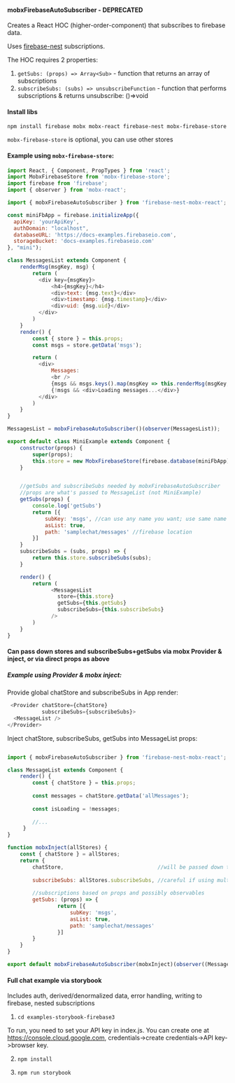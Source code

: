 #### mobxFirebaseAutoSubscriber - DEPRECATED

Creates a React HOC (higher-order-component) that subscribes to firebase data.

Uses [firebase-nest](https://github.com/nyura123/firebase-nest) subscriptions.

The HOC requires 2 properties:

1. `getSubs: (props) => Array<Sub>` - function that returns an array of subscriptions
2. `subscribeSubs: (subs) => unsubscribeFunction` - function that performs subscriptions & returns unsubscribe: ()=>void

#### Install libs

 `npm install firebase mobx mobx-react firebase-nest mobx-firebase-store`

 `mobx-firebase-store` is optional, you can use other stores


#### Example using `mobx-firebase-store`:

```js
import React, { Component, PropTypes } from 'react';
import MobxFirebaseStore from 'mobx-firebase-store';
import firebase from 'firebase';
import { observer } from 'mobx-react';

import { mobxFirebaseAutoSubscriber } from 'firebase-nest-mobx-react';

const miniFbApp = firebase.initializeApp({
  apiKey: 'yourApiKey',
  authDomain: "localhost",
  databaseURL: 'https://docs-examples.firebaseio.com',
  storageBucket: 'docs-examples.firebaseio.com'
}, "mini");

class MessagesList extends Component {
    renderMsg(msgKey, msg) {
        return (
          <div key={msgKey}>
              <h4>{msgKey}</h4>
              <div>text: {msg.text}</div>
              <div>timestamp: {msg.timestamp}</div>
              <div>uid: {msg.uid}</div>
          </div>
        )
    }
    render() {
        const { store } = this.props;
        const msgs = store.getData('msgs');

        return (
          <div>
              Messages:
              <br />
              {msgs && msgs.keys().map(msgKey => this.renderMsg(msgKey, msgs.get(msgKey)))}
              {!msgs && <div>Loading messages...</div>}
          </div>
        )
    }
}

MessagesList = mobxFirebaseAutoSubscriber()(observer(MessagesList));

export default class MiniExample extends Component {
    constructor(props) {
        super(props);
        this.store = new MobxFirebaseStore(firebase.database(miniFbApp).ref());
    }


    //getSubs and subscribeSubs needed by mobxFirebaseAutoSubscriber
    //props are what's passed to MessageList (not MiniExample)
    getSubs(props) {
        console.log('getSubs')
        return [{
            subKey: 'msgs', //can use any name you want; use same name in store.getData
            asList: true,
            path: 'samplechat/messages' //firebase location
        }]
    }
    subscribeSubs = (subs, props) => {
        return this.store.subscribeSubs(subs);
    }

    render() {
        return (
              <MessagesList
                store={this.store}
                getSubs={this.getSubs}
                subscribeSubs={this.subscribeSubs}
              />
        )
    }
}
```

#### Can pass down stores and subscribeSubs+getSubs via mobx Provider & inject, or via direct props as above

##### Example using Provider & mobx inject:

Provide global chatStore and subscribeSubs in App render:

```js
 <Provider chatStore={chatStore}
           subscribeSubs={subscribeSubs}>
  <MessageList />
</Provider>
```


Inject chatStore, subscribeSubs, getSubs into MessageList props:

```js

import { mobxFirebaseAutoSubscriber } from 'firebase-nest-mobx-react';

class MessageList extends Component {
    render() {
        const { chatStore } = this.props;
        
        const messages = chatStore.getData('allMessages');
        
        const isLoading = !messages;
        
        //...
     }   
}

function mobxInject(allStores) {
    const { chatStore } = allStores;
    return {
        chatStore,                              //will be passed down to wrapped MessageList
        
        subscribeSubs: allStores.subscribeSubs, //careful if using multiple stores
    
        //subscriptions based on props and possibly observables
        getSubs: (props) => {           
                return [{
                    subKey: 'msgs',
                    asList: true,
                    path: 'samplechat/messages'
                }]
        }
    }
}

export default mobxFirebaseAutoSubscriber(mobxInject)(observer((MessageList)));
```

#### Full chat example via storybook

Includes auth, derived/denormalized data, error handling, writing to firebase, nested subscriptions

1. `cd examples-storybook-firebase3`

  To run, you need to set your API key in index.js.
  You can create one at https://console.cloud.google.com, credentials->create credentials->API key->browser key.

2. `npm install`

3. `npm run storybook`

